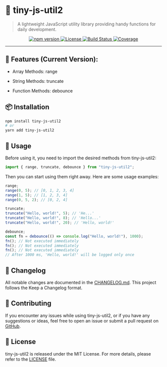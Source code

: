 # 🧰 tiny-js-util2

> A lightweight JavaScript utility library providing handy functions for daily development.

<p align="center">
  <a href="https://www.npmjs.com/package/tiny-js-util2">
    <img src="https://img.shields.io/npm/v/tiny-js-util2.svg" alt="npm version">
  </a>
  <a href="LICENSE">
    <img src="https://img.shields.io/badge/license-MIT-green.svg" alt="License">
  </a>
  <a href="https://github.com/yourname/tiny-js-util2/actions">
    <img src="https://img.shields.io/github/actions/workflow/status/yourname/tiny-js-util2/ci.yml?branch=main" alt="Build Status">
  </a>
  <a href="https://codecov.io/gh/yourname/tiny-js-util2">
    <img src="https://img.shields.io/codecov/c/github/yourname/tiny-js-util2/main.svg" alt="Coverage">
  </a>
</p>

---

## 🎨 Features (Current Version):

- Array Methods: range

- String Methods: truncate

- Function Methods: debounce

## 📦 Installation

```bash
npm install tiny-js-util2
# or
yarn add tiny-js-util2
```

## 👔 Usage

Before using it, you need to import the desired methods from tiny-js-util2:

```js
import { range, truncate, debounce } from "tiny-js-util2";
```

Then you can start using them right away.
Here are some usage examples:

```js
range;
range(0, 5); // [0, 1, 2, 3, 4]
range(1, 5); // [1, 2, 3, 4]
range(0, 5, 2); // [0, 2, 4]

truncate;
truncate("Hello, world!", 5); // 'He...'
truncate("Hello, world!", 8); // 'Hello...'
truncate("Hello, world!", 20); // 'Hello, world!'

debounce;
const fn = debounce(() => console.log("Hello, world!"), 1000);
fn(); // Not executed immediately
fn(); // Not executed immediately
fn(); // Not executed immediately
// After 1000 ms, 'Hello, world!' will be logged only once
```

## 📜 Changelog

All notable changes are documented in the [CHANGELOG.md](./CHANGELOG.md). This project follows the Keep a Changelog format.

## 🤝 Contributing

If you encounter any issues while using tiny-js-util2, or if you have any suggestions or ideas, feel free to open an issue or submit a pull request on [GitHub](https://github.com/guoliang724/npm-tiny-js-utils).

## 📝 License

tiny-js-util2 is released under the MIT License. For more details, please refer to the [LICENSE](./license) file.

